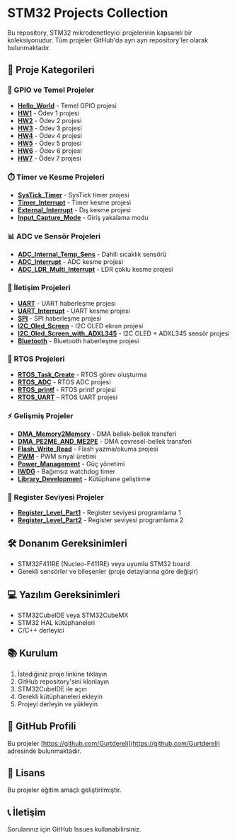 ﻿# STM32 Projects Collection

Bu repository, STM32 mikrodenetleyici projelerinin kapsamlı bir koleksiyonudur. Tüm projeler GitHub'da ayrı ayrı repository'ler olarak bulunmaktadır.

## 📁 Proje Kategorileri

### 🔌 GPIO ve Temel Projeler
- **[Hello_World](https://github.com/Gurtdereli/Hello_World)** - Temel GPIO projesi
- **[HW1](https://github.com/Gurtdereli/HW1)** - Ödev 1 projesi
- **[HW2](https://github.com/Gurtdereli/HW2)** - Ödev 2 projesi
- **[HW3](https://github.com/Gurtdereli/HW3)** - Ödev 3 projesi
- **[HW4](https://github.com/Gurtdereli/HW4)** - Ödev 4 projesi
- **[HW5](https://github.com/Gurtdereli/HW5)** - Ödev 5 projesi
- **[HW6](https://github.com/Gurtdereli/HW6)** - Ödev 6 projesi
- **[HW7](https://github.com/Gurtdereli/HW7)** - Ödev 7 projesi

### ⏱️ Timer ve Kesme Projeleri
- **[SysTick_Timer](https://github.com/Gurtdereli/SysTick_Timer)** - SysTick timer projesi
- **[Timer_Interrupt](https://github.com/Gurtdereli/Timer_Interrupt)** - Timer kesme projesi
- **[External_Interrupt](https://github.com/Gurtdereli/External_Interrupt)** - Dış kesme projesi
- **[Input_Capture_Mode](https://github.com/Gurtdereli/Input_Capture_Mode)** - Giriş yakalama modu

### 📊 ADC ve Sensör Projeleri
- **[ADC_Internal_Temp_Sens](https://github.com/Gurtdereli/adc-nternal-temp-sens)** - Dahili sıcaklık sensörü
- **[ADC_Interrupt](https://github.com/Gurtdereli/adc-nterrupt)** - ADC kesme projesi
- **[ADC_LDR_Multi_Interrupt](https://github.com/Gurtdereli/adc-ldr-multi-nterrupt)** - LDR çoklu kesme projesi

### 📡 İletişim Projeleri
- **[UART](https://github.com/Gurtdereli/UART)** - UART haberleşme projesi
- **[UART_Interrupt](https://github.com/Gurtdereli/UART_Interrupt)** - UART kesme projesi
- **[SPI](https://github.com/Gurtdereli/SPI)** - SPI haberleşme projesi
- **[I2C_Oled_Screen](https://github.com/Gurtdereli/2c-oled-screen)** - I2C OLED ekran projesi
- **[I2C_Oled_Screen_with_ADXL345](https://github.com/Gurtdereli/2c-oled-screen-with-adxl345)** - I2C OLED + ADXL345 sensör projesi
- **[Bluetooth](https://github.com/Gurtdereli/bluetooth)** - Bluetooth haberleşme projesi

### 🚀 RTOS Projeleri
- **[RTOS_Task_Create](https://github.com/Gurtdereli/rtos-task-create)** - RTOS görev oluşturma
- **[RTOS_ADC](https://github.com/Gurtdereli/RTOS_ADC)** - RTOS ADC projesi
- **[RTOS_printf](https://github.com/Gurtdereli/RTOS_printf)** - RTOS printf projesi
- **[RTOS_UART](https://github.com/Gurtdereli/RTOS_UART)** - RTOS UART projesi

### ⚡ Gelişmiş Projeler
- **[DMA_Memory2Memory](https://github.com/Gurtdereli/dma-memory2memory)** - DMA bellek-bellek transferi
- **[DMA_PE2ME_AND_ME2PE](https://github.com/Gurtdereli/dma-pe2me-and-me2pe)** - DMA çevresel-bellek transferi
- **[Flash_Write_Read](https://github.com/Gurtdereli/Flash_Write_Read)** - Flash yazma/okuma projesi
- **[PWM](https://github.com/Gurtdereli/PWM)** - PWM sinyal üretimi
- **[Power_Management](https://github.com/Gurtdereli/Power_Management)** - Güç yönetimi
- **[IWDG](https://github.com/Gurtdereli/IWDG)** - Bağımsız watchdog timer
- **[Library_Development](https://github.com/Gurtdereli/Library_Development)** - Kütüphane geliştirme

### 🔧 Register Seviyesi Projeler
- **[Register_Level_Part1](https://github.com/Gurtdereli/Register_Level_Part1)** - Register seviyesi programlama 1
- **[Register_Level_Part2](https://github.com/Gurtdereli/Register_Level_Part2)** - Register seviyesi programlama 2

## 🛠️ Donanım Gereksinimleri

- STM32F411RE (Nucleo-F411RE) veya uyumlu STM32 board
- Gerekli sensörler ve bileşenler (proje detaylarına göre değişir)

## 💻 Yazılım Gereksinimleri

- STM32CubeIDE veya STM32CubeMX
- STM32 HAL kütüphaneleri
- C/C++ derleyici

## 📚 Kurulum

1. İstediğiniz proje linkine tıklayın
2. GitHub repository'sini klonlayın
3. STM32CubeIDE ile açın
4. Gerekli kütüphaneleri ekleyin
5. Projeyi derleyin ve yükleyin

## 🔗 GitHub Profili

Bu projeler [https://github.com/Gurtdereli](https://github.com/Gurtdereli) adresinde bulunmaktadır.

## 📄 Lisans

Bu projeler eğitim amaçlı geliştirilmiştir.

## 📞 İletişim

Sorularınız için GitHub Issues kullanabilirsiniz.
